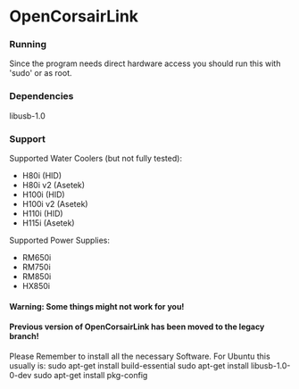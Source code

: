 OpenCorsairLink
===============
### Running
Since the program needs direct hardware access you should run this with 'sudo' or as root.  

### Dependencies
libusb-1.0  

### Support
Supported Water Coolers (but not fully tested):
 - H80i (HID)  
 - H80i v2 (Asetek)  
 - H100i (HID)  
 - H100i v2 (Asetek)  
 - H110i (HID)  
 - H115i (Asetek)  

Supported Power Supplies:
 - RM650i  
 - RM750i  
 - RM850i  
 - HX850i  

#### Warning: Some things might not work for you!
#### Previous version of OpenCorsairLink has been moved to the legacy branch!

Please Remember to install all the necessary Software. For Ubuntu this usually is:
sudo apt-get install build-essential
sudo apt-get install libusb-1.0-0-dev
sudo apt-get install pkg-config

